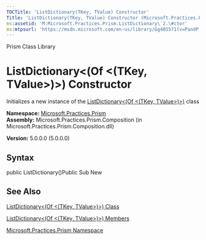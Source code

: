 ```yaml
---
TOCTitle: 'ListDictionary(TKey, TValue) Constructor'
Title: 'ListDictionary(TKey, TValue) Constructor (Microsoft.Practices.Prism)'
ms:assetid: 'M:Microsoft.Practices.Prism.ListDictionary\`2.\#ctor'
ms:mtpsurl: 'https://msdn.microsoft.com/en-us/library/Gg405571(v=PandP.50)'
---
```


Prism Class Library

ListDictionary&lt;(Of &lt;(TKey, TValue&gt;)&gt;) Constructor
=============================================================

Initializes a new instance of the [ListDictionary&lt;(Of &lt;(TKey, TValue&gt;)&gt;)](https://msdn.microsoft.com/t:microsoft.practices.prism.listdictionary%602) class

**Namespace:** [Microsoft.Practices.Prism](https://msdn.microsoft.com/n:microsoft.practices.prism)
**Assembly:** Microsoft.Practices.Prism.Composition (in Microsoft.Practices.Prism.Composition.dll)

**Version:** 5.0.0.0 (5.0.0.0)

## Syntax


public ListDictionary()Public Sub New

See Also
--------


[ListDictionary&lt;(Of &lt;(TKey, TValue&gt;)&gt;) Class](https://msdn.microsoft.com/t:microsoft.practices.prism.listdictionary%602)

[ListDictionary&lt;(Of &lt;(TKey, TValue&gt;)&gt;) Members](https://msdn.microsoft.com/allmembers.t:microsoft.practices.prism.listdictionary%602)

[Microsoft.Practices.Prism Namespace](https://msdn.microsoft.com/n:microsoft.practices.prism)
